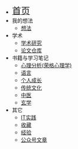 * [<font size=5>首页</font>](/)
* 我的想法
  * [想法](/thoughts/)
* 学术
  * [学术研究](/research/)
  * [论文仓库](/paper/)
* 书籍与学习笔记
  * [心理分析(荣格心理学)](/analytical-psychology/)
  * [语言](/languages/)
  * [个人成长](/self-help/)
  * [传统文化](/tradition/)
  * [中医](/tcm/)
  * [玄学](/metaphysics/)
* 其它
  * [IT实践](/IT-practice/)
  * [收藏](/collection/)
  * [经验](/tips/)
  * [公众号文章](/wemedia/)